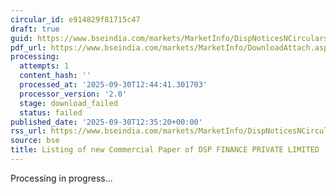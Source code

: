 ```yaml
---
circular_id: e914829f81715c47
draft: true
guid: https://www.bseindia.com/markets/MarketInfo/DispNoticesNCirculars.aspx?Noticeid={11040A68-D2D7-42B3-8D93-76EC79D78B28}&noticeno=20250930-46&dt=09/30/2025&icount=46&totcount=55&flag=0
pdf_url: https://www.bseindia.com/markets/MarketInfo/DownloadAttach.aspx?id=20250930-46&attachedId=
processing:
  attempts: 1
  content_hash: ''
  processed_at: '2025-09-30T12:44:41.301703'
  processor_version: '2.0'
  stage: download_failed
  status: failed
published_date: '2025-09-30T12:35:20+00:00'
rss_url: https://www.bseindia.com/markets/MarketInfo/DispNoticesNCirculars.aspx?Noticeid={11040A68-D2D7-42B3-8D93-76EC79D78B28}&noticeno=20250930-46&dt=09/30/2025&icount=46&totcount=55&flag=0
source: bse
title: Listing of new Commercial Paper of DSP FINANCE PRIVATE LIMITED
---
```


Processing in progress...